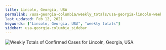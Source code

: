 ```yaml
---
title: Lincoln, Georgia, USA
permalink: /usa-georgia-columbia/weekly_totals/usa-georgia-lincoln-weekly_totals.html
last_updated: Feb 12, 2021
keywords: ["Lincoln, Georgia, USA", "weekly totals"]
sidebar: usa-georgia-columbia_sidebar
---
```


![Weekly Totals of Confirmed Cases for Lincoln, Georgia, USA](/covid_tracker/images/graphs/usa-georgia-lincoln-weekly_totals_graph.png)
